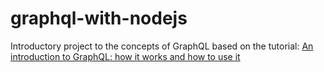# graphql-with-nodejs
Introductory project to the concepts of GraphQL based on the tutorial: [An introduction to GraphQL: how it works and how to use it](https://medium.com/p/an-introduction-to-graphql-how-it-works-and-how-to-use-it-91162ecd72d0)
